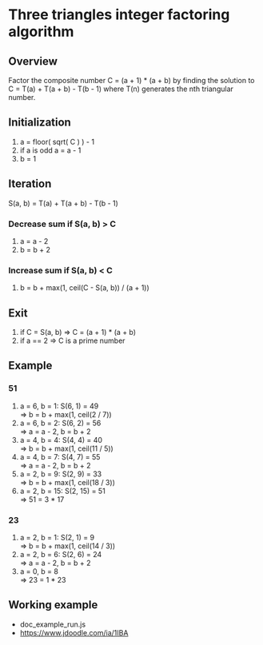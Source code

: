 # Three triangles integer factoring algorithm

## Overview

Factor the composite number C = (a + 1) * (a + b) by finding the solution to C = T(a) + T(a + b) - T(b - 1) where
T(n) generates the nth triangular number.

## Initialization
1. a = floor( sqrt( C ) ) - 1
2. if a is odd a = a - 1
2. b = 1

## Iteration
S(a, b) = T(a) + T(a + b) - T(b - 1)

### Decrease sum if S(a, b) > C
1. a = a - 2
2. b = b + 2

### Increase sum if S(a, b) < C
1. b = b + max(1, ceil(C - S(a, b)) / (a + 1))

## Exit
1. if C = S(a, b) => C = (a + 1) * (a + b)
2. if a == 2 => C is a prime number

## Example

### 51 
1. a = 6, b = 1: S(6, 1) = 49  
  => b = b + max(1, ceil(2 / 7))  
2. a = 6, b = 2: S(6, 2) = 56  
  => a = a - 2, b = b + 2
3. a = 4, b = 4: S(4, 4) = 40  
  => b = b + max(1, ceil(11 / 5))  
4. a = 4, b = 7: S(4, 7) = 55  
  => a = a - 2, b = b + 2
5. a = 2, b = 9: S(2, 9) = 33  
  => b = b + max(1, ceil(18 / 3))  
6. a = 2, b = 15: S(2, 15) = 51  
  => 51 = 3 * 17

### 23
1. a = 2, b = 1: S(2, 1) = 9  
  => b = b + max(1, ceil(14 / 3))  
2. a = 2, b = 6: S(2, 6) = 24  
  => a = a - 2, b = b + 2
3. a = 0, b = 8  
  => 23 = 1 * 23

## Working example 
- doc_example_run.js
- https://www.jdoodle.com/ia/1IBA
